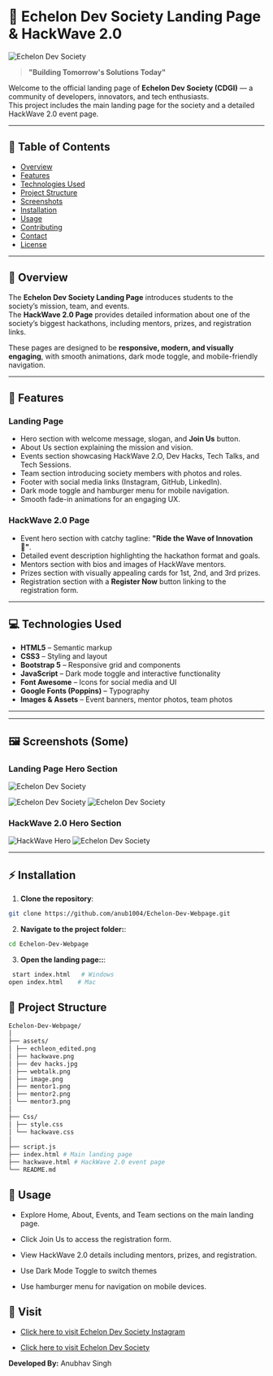 
# 🚀 Echelon Dev Society Landing Page & HackWave 2.0

![Echelon Dev Society](assets/herosection.png)

> **"Building Tomorrow's Solutions Today"**  

Welcome to the official landing page of **Echelon Dev Society (CDGI)** — a community of developers, innovators, and tech enthusiasts.  
This project includes the main landing page for the society and a detailed HackWave 2.0 event page.

---

## 📌 Table of Contents
- [Overview](#overview)  
- [Features](#features)  
- [Technologies Used](#technologies-used)  
- [Project Structure](#project-structure)  
- [Screenshots](#screenshots)  
- [Installation](#installation)  
- [Usage](#usage)  
- [Contributing](#contributing)  
- [Contact](#contact)  
- [License](#license)  

---

## 🌟 Overview
The **Echelon Dev Society Landing Page** introduces students to the society’s mission, team, and events.  
The **HackWave 2.0 Page** provides detailed information about one of the society’s biggest hackathons, including mentors, prizes, and registration links.

These pages are designed to be **responsive, modern, and visually engaging**, with smooth animations, dark mode toggle, and mobile-friendly navigation.

---

## 🎯 Features
### Landing Page
- Hero section with welcome message, slogan, and **Join Us** button.
- About Us section explaining the mission and vision.
- Events section showcasing HackWave 2.O, Dev Hacks, Tech Talks, and Tech Sessions.
- Team section introducing society members with photos and roles.
- Footer with social media links (Instagram, GitHub, LinkedIn).
- Dark mode toggle and hamburger menu for mobile navigation.
- Smooth fade-in animations for an engaging UX.

### HackWave 2.0 Page
- Event hero section with catchy tagline: **"Ride the Wave of Innovation 🌊"**.
- Detailed event description highlighting the hackathon format and goals.
- Mentors section with bios and images of HackWave mentors.
- Prizes section with visually appealing cards for 1st, 2nd, and 3rd prizes.
- Registration section with a **Register Now** button linking to the registration form.

---

## 💻 Technologies Used
- **HTML5** – Semantic markup  
- **CSS3** – Styling and layout  
- **Bootstrap 5** – Responsive grid and components  
- **JavaScript** – Dark mode toggle and interactive functionality  
- **Font Awesome** – Icons for social media and UI  
- **Google Fonts (Poppins)** – Typography  
- **Images & Assets** – Event banners, mentor photos, team photos  

---
---

## 🖼 Screenshots (Some)

### Landing Page Hero Section
![Echelon Dev Society](assets/herosection.png)

![Echelon Dev Society](assets/Events.png)
![Echelon Dev Society](assets/Team.png)
### HackWave 2.0 Hero Section
![HackWave Hero](assets/hackwavelanding.png)
![Echelon Dev Society](assets/Mentor.png)



---

## ⚡ Installation
1. **Clone the repository**:
```bash
git clone https://github.com/anub1004/Echelon-Dev-Webpage.git
```

2. **Navigate to the project folder:**:
  ``` bash
 cd Echelon-Dev-Webpage
 ```
3. **Open the landing page::**:
 ``` bash
  start index.html   # Windows
open index.html    # Mac
```
## 📂 Project Structure
``` bash
Echelon-Dev-Webpage/
│
├── assets/
│ ├── echleon_edited.png
│ ├── hackwave.png
│ ├── dev hacks.jpg
│ ├── webtalk.png
│ ├── image.png
│ ├── mentor1.png
│ ├── mentor2.png
│ └── mentor3.png
│
├── Css/
│ ├── style.css
│ └── hackwave.css
│
├── script.js
├── index.html # Main landing page
├── hackwave.html # HackWave 2.0 event page
└── README.md
```
## 🚀 Usage

- Explore Home, About, Events, and Team sections on the main landing page.

- Click Join Us to access the registration form.

- View HackWave 2.0 details including mentors, prizes, and registration.

- Use Dark Mode Toggle to switch themes 

- Use hamburger menu for navigation on mobile devices.
## 📱 Visit

- [Click here to visit Echelon Dev Society Instagram](https://www.instagram.com/echelondevsociety/?__pwa=1)


- [Click here to visit Echelon Dev Society](https://www.linkedin.com/company/echelondevsociety/)



**Developed By:** Anubhav Singh
